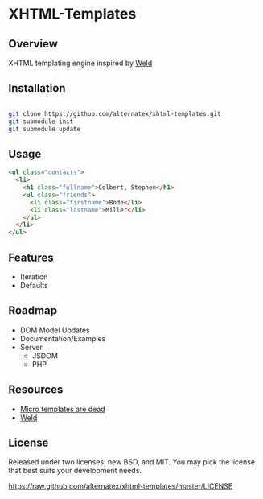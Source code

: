 XHTML-Templates
===============

Overview
---------------
XHTML templating engine inspired by [Weld](https://github.com/tmpvar/weld)

Installation
---------------
```bash

git clone https://github.com/alternatex/xhtml-templates.git
git submodule init
git submodule update 
```

Usage
---------------
```html
<ul class="contacts">
  <li>
    <h1 class="fullname">Colbert, Stephen</h1>
    <ul class="friends">
      <li class="firstname">Bode</li>
      <li class="lastname">Miller</li>
    </ul>
  </li>
</ul>

```

Features
---------------
- Iteration
- Defaults

Roadmap
---------------
- DOM Model Updates
- Documentation/Examples
- Server 
  - JSDOM
  - PHP

Resources
---------------
- [Micro templates are dead](http://blog.nodejitsu.com/micro-templates-are-dead)
- [Weld](https://github.com/tmpvar/weld)

License
---------------
Released under two licenses: new BSD, and MIT. You may pick the
license that best suits your development needs.

https://raw.github.com/alternatex/xhtml-templates/master/LICENSE
